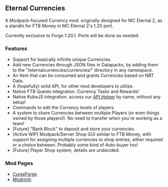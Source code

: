 ## Eternal Currencies

A Modpack-focused Currency mod. originally designed for MC Eternal 2, as a standin for FTB Money in MC Eternal 2's 1.20 port.

Currently exclusive to Forge 1.20.1. Ports will be done as needed.


### Features
- Support for basically infinite unique Currencies.
- Add new Currencies through JSON files in Datapacks, by adding them to the "/eternalcurrencies/currencies/" directory in any namespace.
- An Item that can be consumed and grants Currencies based on NBT Data.
- A (hopefully) solid API, for other mod developers to utilize.
- Native FTB Quests integration. Currency Tasks and Rewards!
- Native KubeJS integration. access our [API Helper](https://github.com/Minecraft-Eternal/eternal-currencies/blob/master/src/main/java/com/mceternal/eternalcurrencies/api/EternalCurrenciesAPI.java) by name, without any setup!
- Commands to edit the Currency levels of players.
- A system to share Currencies between multiple Players (or even things owned by those players!). No need to transfer when you're working as a team!
- [Future] "Bank Block" to deposit and store your currencies.
- [Active WIP] Modpack/Server Shop GUI similar to FTB Money, with support for assigning multiple currencies to shop entries, either required or a choice between. Probably some kind of Auto-buyer too!
- [Future] Player Shop system, details are undecided.


### Mod Pages
- [CurseForge](https://curseforge.com/minecraft/mc-mods/eternal-currencies)
- [Modrinth]()